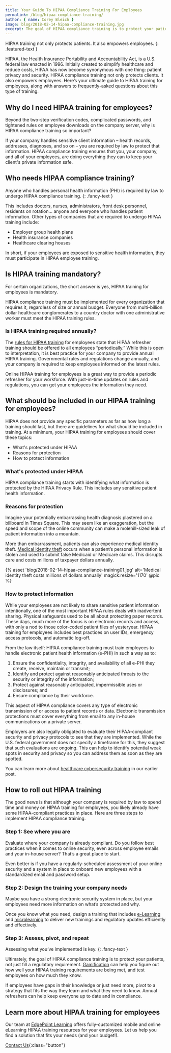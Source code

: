 ```yaml
---
title: Your Guide To HIPAA Compliance Training For Employees
permalink: /blog/hipaa-compliance-training/
author: { name: Corey Bleich }
image: blog/2018-02-14-hipaa-compliance-training.jpg
excerpt: The goal of HIPAA compliance training is to protect your patients, not just fulfill a regulatory requirement. This is how to roll out HIPAA training for employees that works.
---
```

HIPAA training not only protects patients. It also empowers employees. 
{: .featured-text }

HIPAA, the Health Insurance Portability and Accountability Act, is a U.S. federal law enacted in 1996. Initially created to simplify healthcare and reduce costs, HIPAA has now become synonymous with one thing: patient privacy and security. HIPAA compliance training not only protects clients. It also empowers employees. Here’s your ultimate guide to HIPAA training for employees, along with answers to frequently-asked questions about this type of training.

## Why do I need HIPAA training for employees?
Beyond the two-step verification codes, complicated passwords, and tightened rules on employee downloads on the company server, why is HIPAA compliance training so important?

If your company handles sensitive client information – health records, addresses, diagnoses, and so on – you are required by law to protect that information. HIPAA compliance training ensures that you, your company, and all of your employees, are doing everything they can to keep your client's private information safe.

## Who needs HIPAA compliance training?

Anyone who handles personal health information (PHI) is required by law to undergo HIPAA compliance training.
{: .fancy-text }

This includes doctors, nurses, administrators, front desk personnel, residents on rotation... anyone and everyone who handles patient information. Other types of companies that are required to undergo HIPAA training include:

*  Employer group health plans
*  Health insurance companies
*  Healthcare clearing houses

In short, if your employees are exposed to sensitive health information, they must participate in HIPAA employee training.

## Is HIPAA training mandatory?

For certain organizations, the short answer is yes, HIPAA training for employees is mandatory.

HIPAA compliance training must be implemented for every organization that requires it, regardless of size or annual budget. Everyone from multi-billion dollar healthcare conglomerates to a country doctor with one administrative worker must meet the HIPAA training rules.

### Is HIPAA training required annually?

The [rules for HIPAA training](https://www.hhs.gov/hipaa/for-professionals/security/laws-regulations/index.html) for employees state that HIPAA refresher training should be offered to all employees “periodically.” While this is open to interpretation, it is best practice for your company to provide annual HIPAA training. Governmental rules and regulations change annually, and your company is required to keep employees informed on the latest rules.

Online HIPAA training for employees is a great way to provide a periodic refresher for your workforce. With just-in-time updates on rules and regulations, you can get your employees the information they need.

## What should be included in our HIPAA training for employees?

HIPAA does not provide any specific parameters as far as how long a training should last, but there are guidelines for what should be included in training. At a minimum, your HIPAA training for employees should cover these topics:

* What's protected under HIPAA
* Reasons for protection 
* How to protect information

### What's protected under HIPAA

HIPAA compliance training starts with identifying what information is protected by the HIPAA Privacy Rule. This includes any sensitive patient health information.

### Reasons for protection

Imagine your potentially embarrassing health diagnosis plastered on a billboard in Times Square. This may seem like an exaggeration, but the speed and scope of the online community can make a molehill-sized leak of patient information into a mountain.

More than embarrassment, patients can also experience medical identity theft. [Medical identity theft](https://oig.hhs.gov/fraud/medical-id-theft/index.asp) occurs when a patient’s personal information is stolen and used to submit false Medicaid or Medicare claims. This disrupts care and costs millions of taxpayer dollars annually.

{% asset 'blog/2018-02-14-hipaa-compliance-training01.jpg'
  alt='Medical identity theft costs millions of dollars annually'
  magick:resize='1170' @pic %}

### How to protect information

While your employees are not likely to share sensitive patient information intentionally, one of the most important HIPAA rules deals with inadvertent sharing. Physical safeguards used to be all about protecting paper records. These days, much more of the focus is on electronic records and access, with only a nod to those color-coded patient files of yesteryear. HIPAA training for employees includes best practices on user IDs, emergency access protocols, and automatic log-off.

From the law itself: HIPAA compliance training must train employees to handle electronic patient health information (e-PHI) in such a way as to:

1.  Ensure the confidentiality, integrity, and availability of all e-PHI they create, receive, maintain or transmit;
2.  Identify and protect against reasonably anticipated threats to the security or integrity of the information;
3.  Protect against reasonably anticipated, impermissible uses or disclosures; and
4.  Ensure compliance by their workforce.

This aspect of HIPAA compliance covers any type of electronic transmission of or access to patient records or data. Electronic transmission protections must cover everything from email to any in-house communications on a private server.

Employers are also legally obligated to evaluate their HIPAA-compliant security and privacy protocols to see that they are implemented. While the U.S. federal government does not specify a timeframe for this, they suggest that such evaluations are ongoing. This can help to identify potential weak spots in security and privacy so you can address them as soon as they are spotted.

You can learn more about [healthcare cybersecurity training](/blog/healthcare-cyber-security-training/) in our earlier post.

## How to roll out HIPAA training

The good news is that although your company is required by law to spend time and money on HIPAA training for employees, you likely already have some HIPAA-compliant practices in place. Here are three steps to implement HIPAA compliance training.

### Step 1: See where you are

Evaluate where your company is already compliant. Do you follow best practices when it comes to online security, even across employee emails and your in-house server? That’s a great place to start.

Even better is if you have a regularly-scheduled assessment of your online security and a system in place to onboard new employees with a standardized email and password setup.

### Step 2: Design the training your company needs

Maybe you have a strong electronic security system in place, but your employees need more information on what’s protected and why.

Once you know what you need, design a training that includes [e-Learning](/blog/business-case-for-elearning-development/) and [microlearning](/blog/types-of-microlearning/) to deliver new trainings and regulatory updates efficiently and effectively.

### Step 3: Assess, pivot, and repeat

Assessing what you’ve implemented is key.
{: .fancy-text }

Ultimately, the goal of HIPAA compliance training is to protect your patients, not just fill a regulatory requirement. [Gamification](/blog/gamification-in-elearning/) can help you figure out how well your HIPAA training requirements are being met, and test employees on how much they know.

If employees have gaps in their knowledge or just need more, pivot to a strategy that fits the way they learn and what they need to know. Annual refreshers can help keep everyone up to date and in compliance.

## Learn more about HIPAA training for employees

Our team at [EdgePoint Learning](/) offers fully-customized mobile and online eLearning HIPAA training resources for your employees. Let us help you find a solution that fits your needs (and your budget!).

[Contact Us](/contact/ ){:class="button"}
